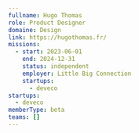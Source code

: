 ```yaml
---
fullname: Hugo Thomas
role: Product Designer
domaine: Design
link: https://hugothomas.fr/
missions:
  - start: 2023-06-01
    end: 2024-12-31
    status: independent
    employer: Little Big Connection
    startups:
      - deveco
startups:
  - deveco
memberType: beta
teams: []
---
```

